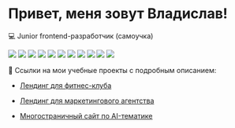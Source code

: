 # Привет, меня зовут Владислав!

💻 Junior frontend-разработчик (самоучка)

  <p align="left">
    <img src="https://img.shields.io/badge/HTML-FF5722?style=for-the-badge&logo=html5&logoColor=white" />
    <img src="https://img.shields.io/badge/JSX-61DAFB?style=for-the-badge&logo=react&logoColor=black" />
    <img src="https://img.shields.io/badge/CSS3-1572B6?style=for-the-badge&logo=css3&logoColor=white" />
    <img src="https://img.shields.io/badge/Sass/SCSS-CD6799?style=for-the-badge&logo=sass&logoColor=white" />
    <img src="https://img.shields.io/badge/JavaScript-FFD600?style=for-the-badge&logo=javascript&logoColor=black" />
    <img src="https://img.shields.io/badge/Vite-646CFF?style=for-the-badge&logo=vite&logoColor=white" />
    <img src="https://img.shields.io/badge/NPM-CB3837?style=for-the-badge&logo=npm&logoColor=white" />
    <img src="https://img.shields.io/badge/БЭМ-3C873A?style=for-the-badge&labelColor=3C873A&logo=data:image/png;base64,iVBORw0KGgoAAAANSUhEUgAAABAAAAAQCAQAAAC1+jfqAAAAvUlEQVR4AY2RuQnCMAyGv6TVQAO9gEXoCdQD3cV3AT+gM+gF7QHMgWkULYrAplcHHcDHYvjENrxnHIkv9ovqNv34lkwQ4oa+M+a0cUvE7oDKAZXZxQoywFkxATAVH+GvSkGB9ZryUlqGjPVROzXvjcChmuap6ar0B6do7ub3KhPj7BqUam2G1TJq1jAeD1nXtR9dwOqI1ZloZB9NZj63bQdnSkftFi/OLKDKCV1Ob5AAAAAElFTkSuQmCC&logoColor=white" />
    <img src="https://img.shields.io/badge/Git-F05032?style=for-the-badge&logo=git&logoColor=white" />
    <img src="https://img.shields.io/badge/GitHub-181717?style=for-the-badge&logo=github&logoColor=white" />
    <img src="https://img.shields.io/badge/Figma-F24E1E?style=for-the-badge&logo=figma&logoColor=white" />
  </p>

<summary>🔧 Ссылки на мои учебные проекты с подробным описанием:</summary>  

- [Лендинг для фитнес-клуба](https://github.com/VAChekhov/kropp-fitness)  

- [Лендинг для маркетингового агентства](https://github.com/VAChekhov/positivus)  

- [Многостраничный сайт по AI-тематике](https://github.com/VAChekhov/future-tech)
